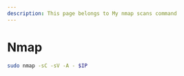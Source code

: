 ```yaml
---
description: This page belongs to My nmap scans command
---
```


# Nmap

```bash
sudo nmap -sC -sV -A - $IP
```

